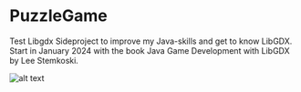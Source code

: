 # PuzzleGame
Test Libgdx
Sideproject to improve my Java-skills and get to know LibGDX.
Start in January 2024 with the book Java Game Development with LibGDX by Lee Stemkoski.

![alt text](https://github.com/FlowerT92/PuzzleGame/tree/main/BlueJ-PuzzleGame/assets/Animation.gif "Preview")
